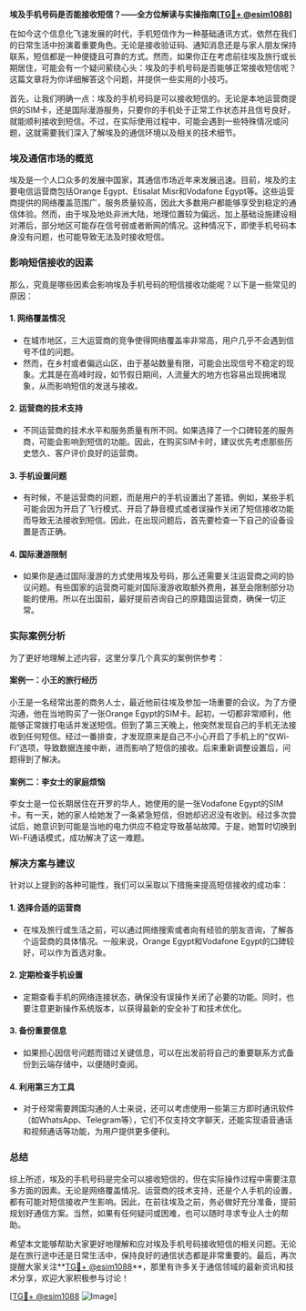 **埃及手机号码是否能接收短信？——全方位解读与实操指南[[TG💪+ @esim1088](https://t.me/s/esim1088)]**

在如今这个信息化飞速发展的时代，手机短信作为一种基础通讯方式，依然在我们的日常生活中扮演着重要角色。无论是接收验证码、通知消息还是与家人朋友保持联系，短信都是一种便捷且可靠的方式。然而，如果你正在考虑前往埃及旅行或长期居住，可能会有一个疑问萦绕心头：埃及的手机号码是否能够正常接收短信呢？这篇文章将为你详细解答这个问题，并提供一些实用的小技巧。

首先，让我们明确一点：埃及的手机号码是可以接收短信的。无论是本地运营商提供的SIM卡，还是国际漫游服务，只要你的手机处于正常工作状态并且信号良好，就能顺利接收到短信。不过，在实际使用过程中，可能会遇到一些特殊情况或问题，这就需要我们深入了解埃及的通信环境以及相关的技术细节。

### 埃及通信市场的概览

埃及是一个人口众多的发展中国家，其通信市场近年来发展迅速。目前，埃及的主要电信运营商包括Orange Egypt、Etisalat Misr和Vodafone Egypt等。这些运营商提供的网络覆盖范围广，服务质量较高，因此大多数用户都能够享受到稳定的通信体验。然而，由于埃及地处非洲大陆，地理位置较为偏远，加上基础设施建设相对滞后，部分地区可能存在信号弱或者断网的情况。这种情况下，即使手机号码本身没有问题，也可能导致无法及时接收短信。

### 影响短信接收的因素

那么，究竟是哪些因素会影响埃及手机号码的短信接收功能呢？以下是一些常见的原因：

#### 1. **网络覆盖情况**
   - 在城市地区，三大运营商的竞争使得网络覆盖率非常高，用户几乎不会遇到信号不佳的问题。
   - 然而，在乡村或者偏远山区，由于基站数量有限，可能会出现信号不稳定的现象。尤其是在高峰时段，如节假日期间，人流量大的地方也容易出现拥堵现象，从而影响短信的发送与接收。

#### 2. **运营商的技术支持**
   - 不同运营商的技术水平和服务质量有所不同。如果选择了一个口碑较差的服务商，可能会影响到短信的功能。因此，在购买SIM卡时，建议优先考虑那些历史悠久、客户评价良好的运营商。

#### 3. **手机设置问题**
   - 有时候，不是运营商的问题，而是用户的手机设置出了差错。例如，某些手机可能会因为开启了飞行模式、开启了静音模式或者误操作关闭了短信接收功能而导致无法接收到短信。因此，在出现问题后，首先要检查一下自己的设备设置是否正确。

#### 4. **国际漫游限制**
   - 如果你是通过国际漫游的方式使用埃及号码，那么还需要关注运营商之间的协议问题。有些国家的运营商可能对国际漫游收取额外费用，甚至会限制部分功能的使用。所以在出国前，最好提前咨询自己的原籍国运营商，确保一切正常。

### 实际案例分析

为了更好地理解上述内容，这里分享几个真实的案例供参考：

#### 案例一：小王的旅行经历
小王是一名经常出差的商务人士，最近他前往埃及参加一场重要的会议。为了方便沟通，他在当地购买了一张Orange Egypt的SIM卡。起初，一切都非常顺利，他能够正常拨打电话并发送短信。但到了第三天晚上，他突然发现自己的手机无法接收到任何短信。经过一番排查，才发现原来是自己不小心开启了手机上的“仅Wi-Fi”选项，导致数据连接中断，进而影响了短信的接收。后来重新调整设置后，问题得到了解决。

#### 案例二：李女士的家庭烦恼
李女士是一位长期居住在开罗的华人，她使用的是一张Vodafone Egypt的SIM卡。有一天，她的家人给她发了一条紧急短信，但她却迟迟没有收到。经过多次尝试后，她意识到可能是当地的电力供应不稳定导致基站故障。于是，她暂时切换到Wi-Fi通话模式，成功解决了这一难题。

### 解决方案与建议

针对以上提到的各种可能性，我们可以采取以下措施来提高短信接收的成功率：

#### 1. **选择合适的运营商**
   - 在埃及旅行或生活之前，可以通过网络搜索或者向有经验的朋友咨询，了解各个运营商的具体情况。一般来说，Orange Egypt和Vodafone Egypt的口碑较好，可以作为首选对象。

#### 2. **定期检查手机设置**
   - 定期查看手机的网络连接状态，确保没有误操作关闭了必要的功能。同时，也要注意更新操作系统版本，以获得最新的安全补丁和技术优化。

#### 3. **备份重要信息**
   - 如果担心因信号问题而错过关键信息，可以在出发前将自己的重要联系方式备份到云端存储中，以便随时查阅。

#### 4. **利用第三方工具**
   - 对于经常需要跨国沟通的人士来说，还可以考虑使用一些第三方即时通讯软件（如WhatsApp、Telegram等），它们不仅支持文字聊天，还能实现语音通话和视频通话等功能，为用户提供更多便利。

### 总结

综上所述，埃及的手机号码是完全可以接收短信的，但在实际操作过程中需要注意多方面的因素。无论是网络覆盖情况、运营商的技术支持，还是个人手机的设置，都有可能对短信接收产生影响。因此，在前往埃及之前，务必做好充分准备，提前规划好通信方案。当然，如果有任何疑问或困难，也可以随时寻求专业人士的帮助。

希望本文能够帮助大家更好地理解和应对埃及手机号码接收短信的相关问题。无论是在旅行途中还是日常生活中，保持良好的通信状态都是非常重要的。最后，再次提醒大家关注**[TG💪+ @esim1088](https://t.me/s/esim1088)**，那里有许多关于通信领域的最新资讯和技术分享，欢迎大家积极参与讨论！

[[TG💪+ @esim1088](https://t.me/s/esim1088) ![Image](https://i.postimg.cc/4NQfJmqS/Snipaste-2025-05-13-00-14-12.png)]